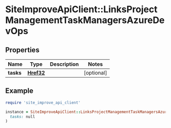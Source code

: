 # SiteImproveApiClient::LinksProjectManagementTaskManagersAzureDevOps

## Properties

| Name | Type | Description | Notes |
| ---- | ---- | ----------- | ----- |
| **tasks** | [**Href32**](Href32.md) |  | [optional] |

## Example

```ruby
require 'site_improve_api_client'

instance = SiteImproveApiClient::LinksProjectManagementTaskManagersAzureDevOps.new(
  tasks: null
)
```

